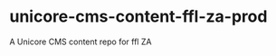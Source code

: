 unicore-cms-content-ffl-za-prod
===============================

A Unicore CMS content repo for ffl ZA
